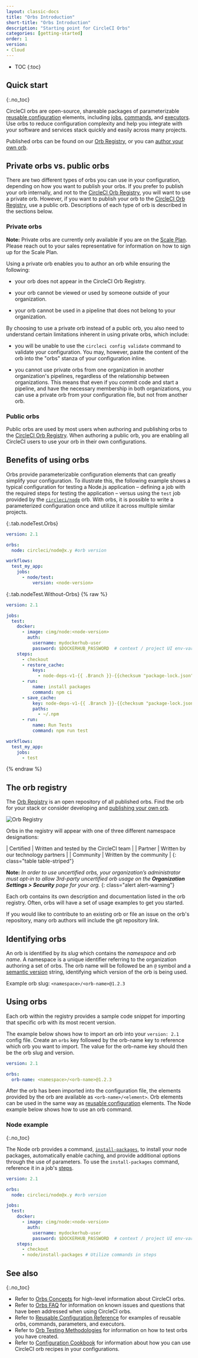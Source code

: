 ```yaml
---
layout: classic-docs
title: "Orbs Introduction"
short-title: "Orbs Introduction"
description: "Starting point for CircleCI Orbs"
categories: [getting-started]
order: 1
version:
- Cloud
---
```


* TOC
{:toc}

## Quick start
{:.no_toc}

CircleCI orbs are open-source, shareable packages of parameterizable [reusable configuration]({{site.baseurl}}/2.0/reusing-config/) elements, including [jobs]({{site.baseurl}}/2.0/reusing-config/#authoring-parameterized-jobs), [commands]({{site.baseurl}}/2.0/reusing-config/#authoring-reusable-commands), and [executors]({{site.baseurl}}/2.0/reusing-config/#executor). Use orbs to reduce configuration complexity and help you integrate with your software and services stack quickly and easily across many projects.

Published orbs can be found on our [Orb Registry](https://circleci.com/developer/orbs), or you can [author your own orb]({{site.baseurl}}/2.0/orb-author-intro/).

## Private orbs vs. public orbs

There are two different types of orbs you can use in your configuration, depending on how you want to publish your orbs. If you prefer to publish your orb internally, and not to the [CircleCI Orb Registry](https://circleci.com/developer/orbs), you will want to use a private orb. However, if you want to publish your orb to the [CircleCI Orb Registry](https://circleci.com/developer/orbs), use a public orb. Descriptions of each type of orb is described in the sections below.

### Private orbs

**Note:** Private orbs are currently only available if you are on the [Scale Plan](https://circleci.com/pricing). Please reach out to your sales representative for information on how to sign up for the Scale Plan.

Using a private orb enables you to author an orb while ensuring the following:

* your orb does not appear in the CircleCI Orb Registry.

* your orb cannot be viewed or used by someone outside of your organization.

* your orb cannot be used in a pipeline that does not belong to your organization.

By choosing to use a private orb instead of a public orb, you also need to understand certain limitations inherent in using private orbs, which include:

* you will be unable to use the `circleci config validate` command to validate your configuration. You may, however, paste the content of the orb into the "orbs" stanza of your configuration inline.

* you cannot use private orbs from one organization in another organization's pipelines, regardless of the relationship between organizations. This means that even if you commit code and start a pipeline, and have the necessary membership in both organizations, you can use a private orb from your configuration file, but not from another orb.

### Public orbs

Public orbs are used by most users when authoring and publishing orbs to the [CircleCI Orb Registry](https://circleci.com/developer/orbs). When authoring a public orb, you are enabling all  CircleCI users to use your orb in their own configurations.

## Benefits of using orbs

Orbs provide parameterizable configuration elements that can greatly simplify your configuration. To illustrate this, the following example shows a typical configuration for testing a Node.js application – defining a job with the required steps for testing the application – versus using the `test` job provided by the [`circleci/node`](https://circleci.com/developer/orbs/orb/circleci/node) orb. With orbs, it is possible to write a parameterized configuration once and utilize it across multiple similar projects.

{:.tab.nodeTest.Orbs}
```yaml
version: 2.1

orbs:
  node: circleci/node@x.y #orb version

workflows:
  test_my_app:
    jobs:
      - node/test:
          version: <node-version>
```

{:.tab.nodeTest.Without-Orbs}
{% raw %}
```yaml
version: 2.1

jobs:
  test:
    docker:
      - image: cimg/node:<node-version>
        auth:
          username: mydockerhub-user
          password: $DOCKERHUB_PASSWORD  # context / project UI env-var reference
    steps:
      - checkout
      - restore_cache:
          keys:
            - node-deps-v1-{{ .Branch }}-{{checksum "package-lock.json"}}
      - run:
          name: install packages
          command: npm ci
      - save_cache:
          key: node-deps-v1-{{ .Branch }}-{{checksum "package-lock.json"}}
          paths:
            - ~/.npm
      - run:
          name: Run Tests
          command: npm run test

workflows:
  test_my_app:
    jobs:
      - test

```
{% endraw %}

## The orb registry

The [Orb Registry](https://circleci.com/developer/orbs) is an open repository of all published orbs. Find the orb for your stack or consider developing and [publishing your own orb]({{site.baseurl}}/2.0/orb-author-intro/).

![Orb Registry]({{site.baseurl}}/assets/img/docs/orbs-registry.png)

Orbs in the registry will appear with one of three different namespace designations:

| Certified | Written and tested by the CircleCI team |
| Partner | Written by our technology partners |
| Community | Written by the community |
{: class="table table-striped"}

**Note:** _In order to use uncertified orbs, your organization’s administrator must opt-in to allow 3rd-party uncertified orb usage on the **Organization Settings > Security** page for your org._
{: class="alert alert-warning"}

Each orb contains its own description and documentation listed in the orb registry. Often, orbs will have a set of usage examples to get you started.

If you would like to contribute to an existing orb or file an issue on the orb's repository, many orb authors will include the git repository link.

## Identifying orbs
An orb is identified by its _slug_ which contains the _namespace_ and _orb name_. A namespace is a unique identifier referring to the organization authoring a set of orbs. The orb name will be followed be an `@` symbol and a [semantic version]({{site.baseurl}}/2.0/orb-concepts/#semantic-versioning) string, identifying which version of the orb is being used.

Example orb slug: `<namespace>/<orb-name>@1.2.3`

## Using orbs

Each orb within the registry provides a sample code snippet for importing that specific orb with its most recent version.

The example below shows how to import an orb into your `version: 2.1` config file. Create an `orbs` key followed by the orb-name key to reference which orb you want to import. The value for the orb-name key should then be the orb slug and version.

```yaml
version: 2.1

orbs:
  orb-name: <namespace>/<orb-name>@1.2.3
```

After the orb has been imported into the configuration file, the elements provided by the orb are available as `<orb-name>/<element>`. Orb elements can be used in the same way as [reusable configuration]({{site.baseurl}}/2.0/reusing-config/) elements. The Node example below shows how to use an orb command.

### Node example
{:.no_toc}

The Node orb provides a command, [`install-packages`](https://circleci.com/developer/orbs/orb/circleci/node#commands-install-packages), to install your node packages, automatically enable caching, and provide additional options through the use of parameters. To use the `install-packages` command, reference it in a job's [steps](https://circleci.com/docs/2.0/configuration-reference/#steps).

```yaml
version: 2.1

orbs:
  node: circleci/node@x.y #orb version

jobs:
  test:
    docker:
      - image: cimg/node:<node-version>
        auth:
          username: mydockerhub-user
          password: $DOCKERHUB_PASSWORD  # context / project UI env-var reference
    steps:
      - checkout
      - node/install-packages # Utilize commands in steps
```


## See also
{:.no_toc}

- Refer to [Orbs Concepts]({{site.baseurl}}/2.0/orb-concepts/) for high-level information about CircleCI orbs.
- Refer to [Orbs FAQ]({{site.baseurl}}/2.0/orbs-faq/) for information on known issues and questions that have been addressed when using CircleCI orbs.
- Refer to [Reusable Configuration Reference]({{site.baseurl}}/2.0/reusing-config/) for examples of reusable orbs, commands, parameters, and executors.
- Refer to [Orb Testing Methodologies]({{site.baseurl}}/2.0/testing-orbs/) for information on how to test orbs you have created.
- Refer to [Configuration Cookbook]({{site.baseurl}}/2.0/configuration-cookbook/) for information about how you can use CircleCI orb recipes in your configurations.
